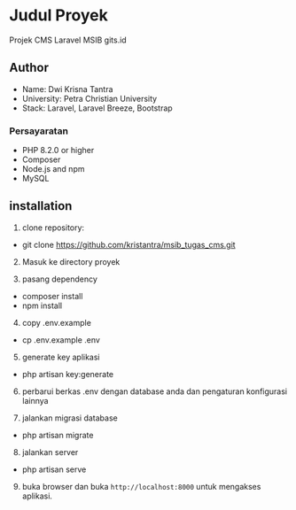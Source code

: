 # Judul Proyek

Projek CMS Laravel MSIB gits.id

## Author

- Name: Dwi Krisna Tantra
- University: Petra Christian University
- Stack: Laravel, Laravel Breeze, Bootstrap



### Persayaratan

- PHP 8.2.0 or higher
- Composer
- Node.js and npm
- MySQL 




## installation
1. clone repository:
- git clone https://github.com/kristantra/msib_tugas_cms.git




2. Masuk ke directory proyek



3. pasang dependency
- composer install
- npm install



4. copy .env.example 
- cp .env.example .env



5. generate key aplikasi
- php artisan key:generate

6. perbarui berkas .env dengan  database anda dan pengaturan konfigurasi lainnya


7. jalankan migrasi database
- php artisan migrate

8. jalankan server
- php artisan serve

9. buka browser dan buka `http://localhost:8000` untuk mengakses aplikasi.